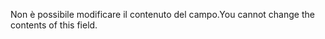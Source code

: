 <span data-ttu-id="84d8b-101">Non è possibile modificare il contenuto del campo.</span><span class="sxs-lookup"><span data-stu-id="84d8b-101">You cannot change the contents of this field.</span></span>
